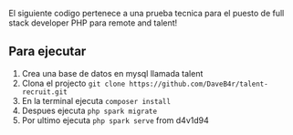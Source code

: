 El siguiente codigo pertenece a una prueba tecnica para el puesto de full stack developer PHP para remote and talent!
 ## Para ejecutar
 1. Crea una base de datos en mysql llamada talent
 2. Clona el projecto `git clone https://github.com/DaveB4r/talent-recruit.git`
 3. En la terminal ejecuta `composer install`
 4. Despues ejecuta `php spark migrate`
 5. Por ultimo ejecuta `php spark serve`
from d4v1d94
